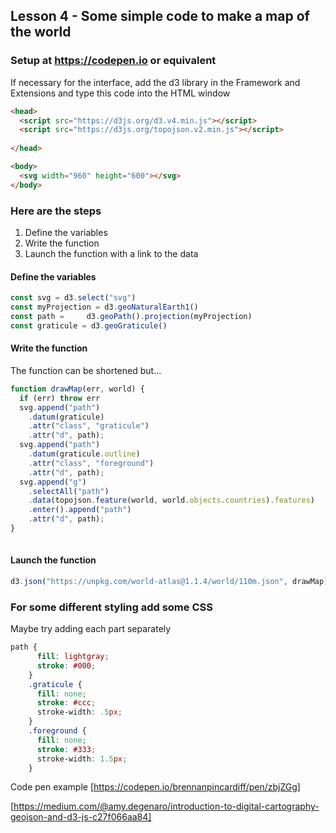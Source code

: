 ## Lesson 4 - Some simple code to make a map of the world
### Setup at https://codepen.io or equivalent

If necessary for the interface, add the d3 library in the Framework and Extensions and type this code into the HTML window

``` html
<head>
  <script src="https://d3js.org/d3.v4.min.js"></script>
  <script src="https://d3js.org/topojson.v2.min.js"></script>
 
</head>

<body>
  <svg width="960" height="600"></svg>
</body>
```
### Here are the steps
1. Define the variables
2. Write the function
3. Launch the function with a link to the data

#### Define the variables
``` javascript
const svg = d3.select("svg")
const myProjection = d3.geoNaturalEarth1()
const path =     d3.geoPath().projection(myProjection)
const graticule = d3.geoGraticule()
``` 

#### Write the function
The function can be shortened but...
``` javascript 
function drawMap(err, world) {
  if (err) throw err
  svg.append("path")
    .datum(graticule)
    .attr("class", "graticule")
    .attr("d", path);
  svg.append("path")
    .datum(graticule.outline)
    .attr("class", "foreground")
    .attr("d", path);
  svg.append("g")
    .selectAll("path")
    .data(topojson.feature(world, world.objects.countries).features)
    .enter().append("path")
    .attr("d", path);
}
                       
 ``` 


#### Launch the function
``` javascript 
d3.json("https://unpkg.com/world-atlas@1.1.4/world/110m.json", drawMap)  
 ``` 

### For some different styling add some CSS
Maybe try adding each part separately
``` CSS
path {
      fill: lightgray;
      stroke: #000;
    }
    .graticule {
      fill: none;
      stroke: #ccc;
      stroke-width: .5px;
    }
    .foreground {
      fill: none;
      stroke: #333;
      stroke-width: 1.5px;
    }
``` 

Code pen example [https://codepen.io/brennanpincardiff/pen/zbjZGg]

[https://medium.com/@amy.degenaro/introduction-to-digital-cartography-geojson-and-d3-js-c27f066aa84]
